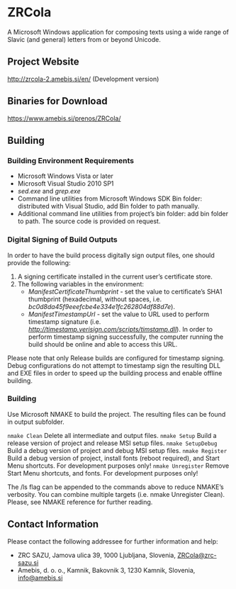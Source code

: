 # ZRCola

A Microsoft Windows application for composing texts using a wide range of Slavic (and general) letters from or beyond Unicode.

## Project Website
http://zrcola-2.amebis.si/en/ (Development version)

## Binaries for Download
https://www.amebis.si/prenos/ZRCola/

## Building

### Building Environment Requirements
-	Microsoft Windows Vista or later
-	Microsoft Visual Studio 2010 SP1
-	_sed.exe_ and _grep.exe_
-	Command line utilities from Microsoft Windows SDK Bin folder: distributed with Visual Studio, add Bin folder to path manually.
-	Additional command line utilities from project’s bin folder: add bin folder to path. The source code is provided on request.

### Digital Signing of Build Outputs
In order to have the build process digitally sign output files, one should provide the following:
1. A signing certificate installed in the current user’s certificate store.
2. The following variables in the environment:
    - _ManifestCertificateThumbprint_ - set the value to certificate’s SHA1 thumbprint (hexadecimal, without spaces, i.e. _bc0d8da45f9eeefcbe4e334e1fc262804df88d7e_).
    - _ManifestTimestampUrl_ - set the value to URL used to perform timestamp signature (i.e. _http://timestamp.verisign.com/scripts/timstamp.dll_). In order to perform timestamp signing successfully, the computer running the build should be online and able to access this URL.

Please note that only Release builds are configured for timestamp signing. Debug configurations do not attempt to timestamp sign the resulting DLL and EXE files in order to speed up the building process and enable offline building.

### Building
Use Microsoft NMAKE to build the project. The resulting files can be found in output subfolder.

`nmake Clean`	Delete all intermediate and output files.
`nmake Setup`	Build a release version of project and release MSI setup files.
`nmake SetupDebug`	Build a debug version of project and debug MSI setup files.
`nmake Register`	Build a debug version of project, install fonts (reboot required), and Start Menu shortcuts. For development purposes only!
`nmake Unregister`	Remove Start Menu shortcuts, and fonts. For development purposes only!

The /ls flag can be appended to the commands above to reduce NMAKE’s verbosity. You can combine multiple targets (i.e. nmake Unregister Clean). Please, see NMAKE reference for further reading.

## Contact Information
Please contact the following addressee for further information and help:
- ZRC SAZU, Jamova ulica 39, 1000 Ljubljana, Slovenia, ZRCola@zrc-sazu.si 
- Amebis, d. o. o., Kamnik, Bakovnik 3, 1230 Kamnik, Slovenia, info@amebis.si
